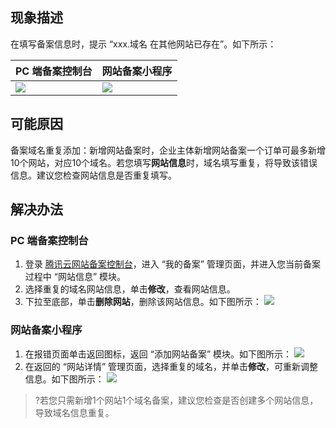 
## 现象描述
在填写备案信息时，提示 “xxx.域名 在其他网站已存在”。如下所示：

| PC 端备案控制台 | 网站备案小程序 | 
|---------|---------|
| ![](https://main.qcloudimg.com/raw/17dcac45e350e1fc7272e08a6ccc021f.png)| ![](https://main.qcloudimg.com/raw/f3ae897d68072b92aa9e32a4c233615a.png) | 




## 可能原因
备案域名重复添加：新增网站备案时，企业主体新增网站备案一个订单可最多新增10个网站，对应10个域名。若您填写**网站信息**时，域名填写重复，将导致该错误信息。建议您检查网站信息是否重复填写。


## 解决办法
### PC 端备案控制台
1. 登录 [腾讯云网站备案控制台](https://console.cloud.tencent.com/beian)，进入 “我的备案” 管理页面，并进入您当前备案过程中 “网站信息” 模块。
2. 选择重复的域名网站信息，单击**修改**，查看网站信息。
3. 下拉至底部，单击**删除网站**，删除该网站信息。如下图所示：
![](https://main.qcloudimg.com/raw/a9f9b1d4f3f5732ef67dafec6ad72e20.png)

### 网站备案小程序
1. 在报错页面单击返回图标，返回 “添加网站备案” 模块。如下图所示：
![](https://main.qcloudimg.com/raw/475028d2b409d80659fc857df2e54dc0.png)
2. 在返回的 “网站详情” 管理页面，选择重复的域名，并单击**修改**，可重新调整信息。如下图所示：
![](https://main.qcloudimg.com/raw/177a99a2c251dccb853c6d876b5e4bd4.png)

>?若您只需新增1个网站1个域名备案，建议您检查是否创建多个网站信息，导致域名信息重复。


